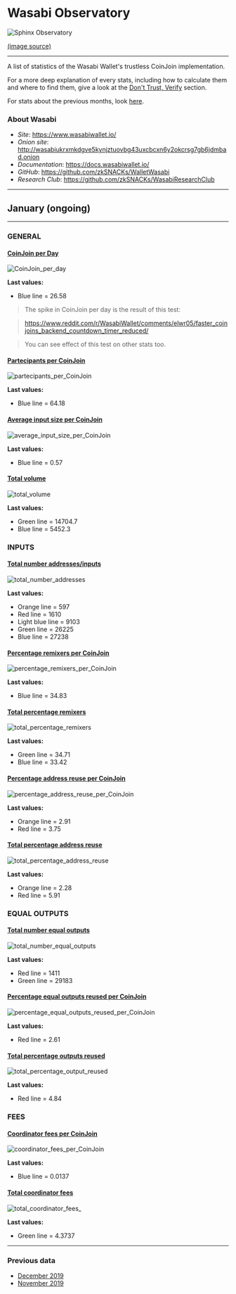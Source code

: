 # Wasabi Observatory

![Sphinx Observatory](Sphinx_Observatorium.jpg)

[(image source)](https://en.wikipedia.org/wiki/Sphinx_Observatory)

---

A list of statistics of the Wasabi Wallet's trustless CoinJoin implementation.

For a more deep explanation of every stats, including how to calculate them and where to find them, give a look at the [Don't Trust, Verify](Dont_Trust_Verify.md) section. 

For stats about the previous months, look [here](README.md#previous-data).

### About Wasabi

* *Site*: https://www.wasabiwallet.io/ 
* *Onion site*: http://wasabiukrxmkdgve5kynjztuovbg43uxcbcxn6y2okcrsg7gb6jdmbad.onion
* *Documentation*: https://docs.wasabiwallet.io/ 
* *GitHub*: https://github.com/zkSNACKs/WalletWasabi
* *Research Club*: https://github.com/zkSNACKs/WasabiResearchClub

---

## January (ongoing)

---

### GENERAL

#### [CoinJoin per Day](https://github.com/PulpCattel/Wasabi_Observatory/blob/master/Dont_Trust_Verify.md#coinjoin-per-day)
![CoinJoin_per_day](https://github.com/PulpCattel/Wasabi_Observatory/blob/master/2019/January/CoinJoin_per_day.png)

**Last values:**

* Blue line = 26.58

> The spike in CoinJoin per day is the result of this test: 

> https://www.reddit.com/r/WasabiWallet/comments/elwr05/faster_coinjoins_backend_countdown_timer_reduced/

> You can see effect of this test on other stats too.

#### [Partecipants per CoinJoin](https://github.com/PulpCattel/Wasabi_Observatory/blob/master/Dont_Trust_Verify.md#partecipants-per-coinjoin)
![partecipants_per_CoinJoin](https://github.com/PulpCattel/Wasabi_Observatory/blob/master/2019/January/partecipants_per_CoinJoin.png)

**Last values:**

* Blue line = 64.18

#### [Average input size per CoinJoin](https://github.com/PulpCattel/Wasabi_Observatory/blob/master/Dont_Trust_Verify.md#average-input-size-per-coinjoin)
![average_input_size_per_CoinJoin](https://github.com/PulpCattel/Wasabi_Observatory/blob/master/2019/January/average_input_size_per_CoinJoin.png)

**Last values:**

* Blue line = 0.57

#### [Total volume](https://github.com/PulpCattel/Wasabi_Observatory/blob/master/Dont_Trust_Verify.md#total-volume)
![total_volume](https://github.com/PulpCattel/Wasabi_Observatory/blob/master/2019/January/total_volume.png)

**Last values:**

* Green line = 14704.7
* Blue line = 5452.3

### INPUTS

#### [Total number addresses/inputs](https://github.com/PulpCattel/Wasabi_Observatory/blob/master/Dont_Trust_Verify.md#total-number-of-addresses)
![total_number_addresses](https://github.com/PulpCattel/Wasabi_Observatory/blob/master/2019/January/total_number_addresses.png)

**Last values:**

* Orange line = 597
* Red line = 1610
* Light blue line = 9103
* Green line = 26225
* Blue line = 27238

#### [Percentage remixers per CoinJoin](https://github.com/PulpCattel/Wasabi_Observatory/blob/master/Dont_Trust_Verify.md#percentage-remixers-per-coinjoin)
![percentage_remixers_per_CoinJoin](https://github.com/PulpCattel/Wasabi_Observatory/blob/master/2019/January/percentage_remixers_per_CoinJoin.png)

**Last values:**

* Blue line = 34.83

#### [Total percentage remixers](https://github.com/PulpCattel/Wasabi_Observatory/blob/master/Dont_Trust_Verify.md#total-percentage-remixers)
![total_percentage_remixers](https://github.com/PulpCattel/Wasabi_Observatory/blob/master/2019/January/total_percentage_remixers.png)

**Last values:**

* Green line = 34.71
* Blue line = 33.42

#### [Percentage address reuse per CoinJoin](https://github.com/PulpCattel/Wasabi_Observatory/blob/master/Dont_Trust_Verify.md#percentage-address-reuse-per-coinjoin)
![percentage_address_reuse_per_CoinJoin](https://github.com/PulpCattel/Wasabi_Observatory/blob/master/2019/January/percentage_address_reuse_per_CoinJoin.png)

**Last values:**

* Orange line = 2.91
* Red line = 3.75

#### [Total percentage address reuse](https://github.com/PulpCattel/Wasabi_Observatory/blob/master/Dont_Trust_Verify.md#total-percentage-address-reuse)
![total_percentage_address_reuse](https://github.com/PulpCattel/Wasabi_Observatory/blob/master/2019/January/total_percentage_address_reuse.png)

**Last values:**

* Orange line = 2.28
* Red line = 5.91

### EQUAL OUTPUTS

#### [Total number equal outputs](https://github.com/PulpCattel/Wasabi_Observatory/blob/master/Dont_Trust_Verify.md#total-number-equal-outputs)
![total_number_equal_outputs](https://github.com/PulpCattel/Wasabi_Observatory/blob/master/2019/January/total_number_equal_output_reused.png)

**Last values:**

* Red line = 1411
* Green line = 29183

#### [Percentage equal outputs reused per CoinJoin](https://github.com/PulpCattel/Wasabi_Observatory/blob/master/Dont_Trust_Verify.md#percentage-equal-outputs-reused-per-coinjoin)
![percentage_equal_outputs_reused_per_CoinJoin](https://github.com/PulpCattel/Wasabi_Observatory/blob/master/2019/January/percentage_equal_outputs_reused_per_CoinJoin.png)

**Last values:**

* Red line = 2.61

#### [Total percentage outputs reused](https://github.com/PulpCattel/Wasabi_Observatory/blob/master/Dont_Trust_Verify.md#total-percentage-equal-outputs-reused)
![total_percentage_output_reused](https://github.com/PulpCattel/Wasabi_Observatory/blob/master/2019/January/total_percentage_outputs_reused.png)

**Last values:**

* Red line = 4.84

### FEES

#### [Coordinator fees per CoinJoin](https://github.com/PulpCattel/Wasabi_Observatory/blob/master/Dont_Trust_Verify.md#coordinator-fees-per-coinjoin)
![coordinator_fees_per_CoinJoin](https://github.com/PulpCattel/Wasabi_Observatory/blob/master/2019/January/coordinator_fees_per_CoinJoin.png)

**Last values:**

* Blue line = 0.0137

#### [Total coordinator fees](https://github.com/PulpCattel/Wasabi_Observatory/blob/master/Dont_Trust_Verify.md#total-coordinator-fees)
![total_coordinator_fees_](https://github.com/PulpCattel/Wasabi_Observatory/blob/master/2019/January/total_coordinator_fees.png)

**Last values:**

* Green line = 4.3737

---

### Previous data

* [December 2019](https://github.com/PulpCattel/Wasabi_Observatory/blob/master/2019/December/README.md)
* [November 2019](https://github.com/PulpCattel/Wasabi_Observatory/blob/master/2019/November/README.md)

